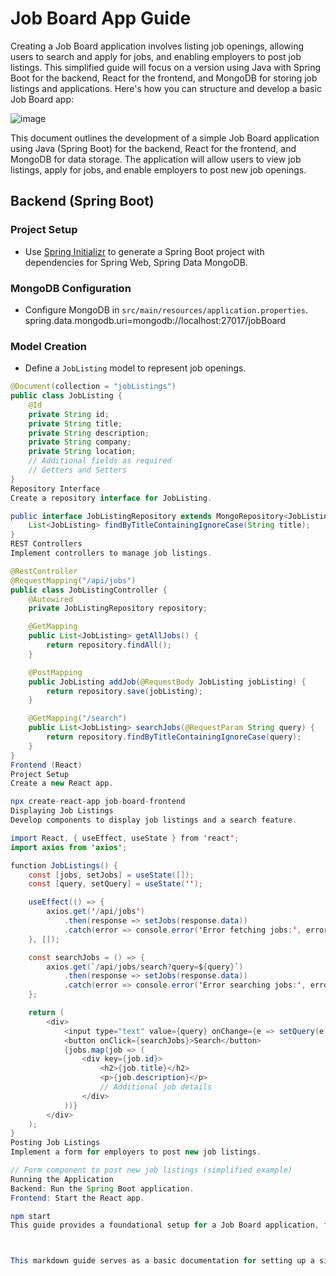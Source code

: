 # Job Board App Guide
Creating a Job Board application involves listing job openings, allowing users to search and apply for jobs, and enabling employers to post job listings. This simplified guide will focus on a version using Java with Spring Boot for the backend, React for the frontend, and MongoDB for storing job listings and applications. Here's how you can structure and develop a basic Job Board app:

![image](https://github.com/Academixedu/Projects/assets/43459668/9aff9392-94d6-42c6-8017-247431ccf3eb)

This document outlines the development of a simple Job Board application using Java (Spring Boot) for the backend, React for the frontend, and MongoDB for data storage. The application will allow users to view job listings, apply for jobs, and enable employers to post new job openings.

## Backend (Spring Boot)

### Project Setup
- Use [Spring Initializr](https://start.spring.io/) to generate a Spring Boot project with dependencies for Spring Web, Spring Data MongoDB.

### MongoDB Configuration
- Configure MongoDB in `src/main/resources/application.properties`.
spring.data.mongodb.uri=mongodb://localhost:27017/jobBoard



### Model Creation
- Define a `JobListing` model to represent job openings.
```java
@Document(collection = "jobListings")
public class JobListing {
    @Id
    private String id;
    private String title;
    private String description;
    private String company;
    private String location;
    // Additional fields as required
    // Getters and Setters
}
Repository Interface
Create a repository interface for JobListing.

public interface JobListingRepository extends MongoRepository<JobListing, String> {
    List<JobListing> findByTitleContainingIgnoreCase(String title);
}
REST Controllers
Implement controllers to manage job listings.

@RestController
@RequestMapping("/api/jobs")
public class JobListingController {
    @Autowired
    private JobListingRepository repository;

    @GetMapping
    public List<JobListing> getAllJobs() {
        return repository.findAll();
    }

    @PostMapping
    public JobListing addJob(@RequestBody JobListing jobListing) {
        return repository.save(jobListing);
    }

    @GetMapping("/search")
    public List<JobListing> searchJobs(@RequestParam String query) {
        return repository.findByTitleContainingIgnoreCase(query);
    }
}
Frontend (React)
Project Setup
Create a new React app.

npx create-react-app job-board-frontend
Displaying Job Listings
Develop components to display job listings and a search feature.

import React, { useEffect, useState } from 'react';
import axios from 'axios';

function JobListings() {
    const [jobs, setJobs] = useState([]);
    const [query, setQuery] = useState('');

    useEffect(() => {
        axios.get('/api/jobs')
            .then(response => setJobs(response.data))
            .catch(error => console.error('Error fetching jobs:', error));
    }, []);

    const searchJobs = () => {
        axios.get(`/api/jobs/search?query=${query}`)
            .then(response => setJobs(response.data))
            .catch(error => console.error('Error searching jobs:', error));
    };

    return (
        <div>
            <input type="text" value={query} onChange={e => setQuery(e.target.value)} />
            <button onClick={searchJobs}>Search</button>
            {jobs.map(job => (
                <div key={job.id}>
                    <h2>{job.title}</h2>
                    <p>{job.description}</p>
                    // Additional job details
                </div>
            ))}
        </div>
    );
}
Posting Job Listings
Implement a form for employers to post new job listings.

// Form component to post new job listings (simplified example)
Running the Application
Backend: Run the Spring Boot application.
Frontend: Start the React app.

npm start
This guide provides a foundational setup for a Job Board application, featuring basic functionalities such as viewing job listings, searching, and posting new jobs. Further enhancements can include user authentication, applying for jobs with resume uploads, and employer dashboards to manage listings.



This markdown guide serves as a basic documentation for setting up a simple Job Board application using Spring Boot, React, and MongoDB. It's intended for educational purposes and provides a starting point for further development and enhancements.

